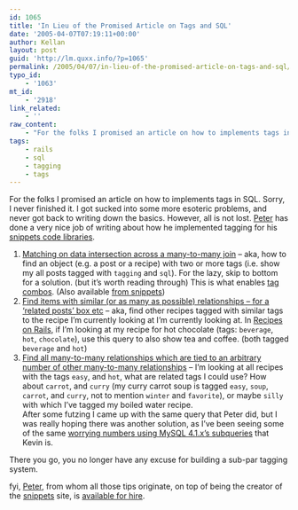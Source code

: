 ```yaml
---
id: 1065
title: 'In Lieu of the Promised Article on Tags and SQL'
date: '2005-04-07T07:19:11+00:00'
author: Kellan
layout: post
guid: 'http://lm.quxx.info/?p=1065'
permalink: /2005/04/07/in-lieu-of-the-promised-article-on-tags-and-sql/
typo_id:
    - '1063'
mt_id:
    - '2918'
link_related:
    - ''
raw_content:
    - "For the folks I promised an article on how to implements tags in SQL.  Sorry, I never finished it.  I got sucked into some more esoteric problems, and never got back to writing down the basics.  However, all is not lost.  [Peter](http://www.petercooper.co.uk) has done a very nice job of writing about how he implemented tagging for his [snippets code libraries](http://www.bigbold.com/snippets/).\n\n1. [Matching on data intersection across a many-to-many join](http://www.petercooper.co.uk/archives/000648.html) - aka, how to find an object (e.g. a post or a recipe) with two or more tags (i.e. show my all posts tagged with `tagging` and `sql`).  For the lazy, skip to bottom for a solution. (but it\\'s worth reading through) This is what enables [tag combos](http://laughingmeme.org/archives/002734.html#002734). (Also available [from snippets](http://www.bigbold.com/snippets/posts/show/32))\n\n2. [Find items with similar (or as many as possible) relationships - for a \\'related posts\\' box etc](http://www.bigbold.com/snippets/posts/show/35) - aka, find other recipes tagged with similar tags to the recipe I\\'m currently looking at I\\'m currently looking at.  In [Recipes on Rails](http://laughingmeme.org/archives/002842.html#002842), if I\\'m looking at my recipe for hot chocolate (tags: `beverage`, `hot`, `chocolate`), use this query to also show tea and coffee. (both tagged `beverage` and `hot`)\n\n3. [Find all many-to-many relationships which are tied to an arbitrary number of other many-to-many relationships](http://www.bigbold.com/snippets/posts/show/34) - I\\'m looking at all recipes with the tags `easy`, and `hot`, what are related tags I could use?  How about `carrot`, and `curry` (my curry carrot soup is tagged `easy`, `soup`, `carrot`, and `curry`, not to mention `winter` and `favorite`), or maybe `silly` with which I\\'ve tagged my boiled water recipe.  \n    After some futzing I came up with the same query that Peter did, but I was really hoping there was another solution, as I\\'ve been seeing some of the same [worrying numbers using MySQL 4.1.x\\'s subqueries](http://www.peerfear.org/rss/permalink/2005/04/02/BrokenMySQLSubqueries/) that Kevin is.\n\nThere you go, you no longer have any excuse for building a sub-par tagging system.\n\nfyi, [Peter](http://www.petercooper.co.uk/), from whom all those tips originate, on top of being the creator of the [snippets](http://bigbold.com/snippets/) site, is [available for hire](http://www.petercooper.co.uk/archives/000662.html)."
tags:
    - rails
    - sql
    - tagging
    - tags
---
```


For the folks I promised an article on how to implements tags in SQL. Sorry, I never finished it. I got sucked into some more esoteric problems, and never got back to writing down the basics. However, all is not lost. [Peter](http://www.petercooper.co.uk) has done a very nice job of writing about how he implemented tagging for his [snippets code libraries](http://www.bigbold.com/snippets/).

1. [Matching on data intersection across a many-to-many join](http://www.petercooper.co.uk/archives/000648.html) – aka, how to find an object (e.g. a post or a recipe) with two or more tags (i.e. show my all posts tagged with `tagging` and `sql`). For the lazy, skip to bottom for a solution. (but it’s worth reading through) This is what enables [tag combos](http://laughingmeme.org/archives/002734.html#002734). (Also available [from snippets](http://www.bigbold.com/snippets/posts/show/32))
2. [Find items with similar (or as many as possible) relationships – for a ‘related posts’ box etc](http://www.bigbold.com/snippets/posts/show/35) – aka, find other recipes tagged with similar tags to the recipe I’m currently looking at I’m currently looking at. In [Recipes on Rails](http://laughingmeme.org/archives/002842.html#002842), if I’m looking at my recipe for hot chocolate (tags: `beverage`, `hot`, `chocolate`), use this query to also show tea and coffee. (both tagged `beverage` and `hot`)
3. [Find all many-to-many relationships which are tied to an arbitrary number of other many-to-many relationships](http://www.bigbold.com/snippets/posts/show/34) – I’m looking at all recipes with the tags `easy`, and `hot`, what are related tags I could use? How about `carrot`, and `curry` (my curry carrot soup is tagged `easy`, `soup`, `carrot`, and `curry`, not to mention `winter` and `favorite`), or maybe `silly` with which I’ve tagged my boiled water recipe.  
    After some futzing I came up with the same query that Peter did, but I was really hoping there was another solution, as I’ve been seeing some of the same [worrying numbers using MySQL 4.1.x’s subqueries](http://www.peerfear.org/rss/permalink/2005/04/02/BrokenMySQLSubqueries/) that Kevin is.

There you go, you no longer have any excuse for building a sub-par tagging system.

fyi, [Peter](http://www.petercooper.co.uk/), from whom all those tips originate, on top of being the creator of the [snippets](http://bigbold.com/snippets/) site, is [available for hire](http://www.petercooper.co.uk/archives/000662.html).